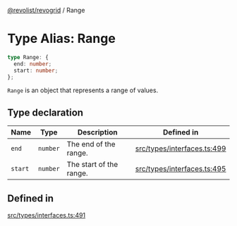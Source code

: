 [@revolist/revogrid](README.md) / Range

# Type Alias: Range

```ts
type Range: {
  end: number;
  start: number;
};
```

`Range` is an object that represents a range of values.

## Type declaration

| Name | Type | Description | Defined in |
| ------ | ------ | ------ | ------ |
| `end` | `number` | The end of the range. | [src/types/interfaces.ts:499](https://github.com/revolist/revogrid/blob/c4e80f786890231c76aca88d327b090657d3fbb9/src/types/interfaces.ts#L499) |
| `start` | `number` | The start of the range. | [src/types/interfaces.ts:495](https://github.com/revolist/revogrid/blob/c4e80f786890231c76aca88d327b090657d3fbb9/src/types/interfaces.ts#L495) |

## Defined in

[src/types/interfaces.ts:491](https://github.com/revolist/revogrid/blob/c4e80f786890231c76aca88d327b090657d3fbb9/src/types/interfaces.ts#L491)
